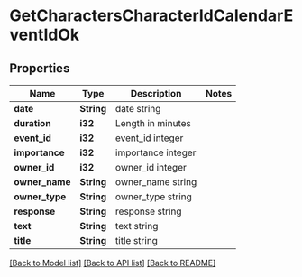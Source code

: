 # GetCharactersCharacterIdCalendarEventIdOk

## Properties

Name | Type | Description | Notes
------------ | ------------- | ------------- | -------------
**date** | **String** | date string | 
**duration** | **i32** | Length in minutes | 
**event_id** | **i32** | event_id integer | 
**importance** | **i32** | importance integer | 
**owner_id** | **i32** | owner_id integer | 
**owner_name** | **String** | owner_name string | 
**owner_type** | **String** | owner_type string | 
**response** | **String** | response string | 
**text** | **String** | text string | 
**title** | **String** | title string | 

[[Back to Model list]](../README.md#documentation-for-models) [[Back to API list]](../README.md#documentation-for-api-endpoints) [[Back to README]](../README.md)



